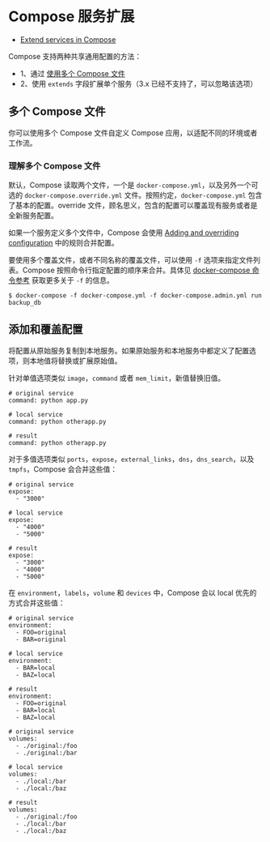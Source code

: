 # Compose 服务扩展 

+ [Extend services in Compose](https://docs.docker.com/compose/extends/)

Compose 支持两种共享通用配置的方法：

+ 1、通过 [使用多个 Compose 文件](https://docs.docker.com/compose/extends/#multiple-compose-files)
+ 2、使用 `extends` 字段扩展单个服务（3.x 已经不支持了，可以忽略该选项）

## 多个 Compose 文件

你可以使用多个 Compose 文件自定义 Compose 应用，以适配不同的环境或者工作流。

### 理解多个 Compose 文件

默认，Compose 读取两个文件，一个是 `docker-compose.yml`，以及另外一个可选的 `docker-compose.override.yml` 文件。按照约定，`docker-compose.yml` 包含了基本的配置。override 文件，顾名思义，包含的配置可以覆盖现有服务或者是全新服务配置。

如果一个服务定义多个文件中，Compose 会使用 [Adding and overriding configuration](https://docs.docker.com/compose/extends/#adding-and-overriding-configuration) 中的规则合并配置。

要使用多个覆盖文件，或者不同名称的覆盖文件，可以使用 `-f` 选项来指定文件列表。Compose 按照命令行指定配置的顺序来合并。具体见 [docker-compose 命令参考](https://docs.docker.com/compose/reference/overview/) 获取更多关于 `-f` 的信息。

```
$ docker-compose -f docker-compose.yml -f docker-compose.admin.yml run backup_db
```

## 添加和覆盖配置

将配置从原始服务复制到本地服务。如果原始服务和本地服务中都定义了配置选项，则本地值将替换或扩展原始值。

针对单值选项类似 `image`，`command` 或者 `mem_limit`，新值替换旧值。

```
# original service
command: python app.py

# local service
command: python otherapp.py

# result
command: python otherapp.py
```

对于多值选项类似 `ports`，`expose`，`external_links`，`dns`，`dns_search`，以及 `tmpfs`，Compose 会合并这些值：

```
# original service
expose:
  - "3000"

# local service
expose:
  - "4000"
  - "5000"

# result
expose:
  - "3000"
  - "4000"
  - "5000"
```

在 `environment`，`labels`，`volume` 和 `devices` 中，Compose 会以 local 优先的方式合并这些值：

```
# original service
environment:
  - FOO=original
  - BAR=original

# local service
environment:
  - BAR=local
  - BAZ=local

# result
environment:
  - FOO=original
  - BAR=local
  - BAZ=local
```

```
# original service
volumes:
  - ./original:/foo
  - ./original:/bar

# local service
volumes:
  - ./local:/bar
  - ./local:/baz

# result
volumes:
  - ./original:/foo
  - ./local:/bar
  - ./local:/baz
```
